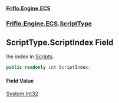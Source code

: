 #### [Friflo.Engine.ECS](index.md 'index')
### [Friflo.Engine.ECS](Friflo.Engine.ECS.md 'Friflo.Engine.ECS').[ScriptType](ScriptType.md 'Friflo.Engine.ECS.ScriptType')

## ScriptType.ScriptIndex Field

Ihe index in [Scripts](EntitySchema.Scripts.md 'Friflo.Engine.ECS.EntitySchema.Scripts').<br/>

```csharp
public readonly int ScriptIndex;
```

#### Field Value
[System.Int32](https://docs.microsoft.com/en-us/dotnet/api/System.Int32 'System.Int32')
